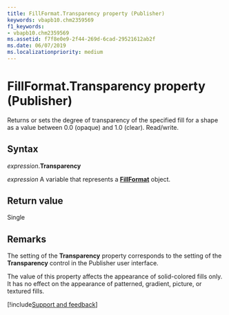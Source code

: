 ```yaml
---
title: FillFormat.Transparency property (Publisher)
keywords: vbapb10.chm2359569
f1_keywords:
- vbapb10.chm2359569
ms.assetid: f7f8e0e9-2f44-269d-6cad-29521612ab2f
ms.date: 06/07/2019
ms.localizationpriority: medium
---
```



# FillFormat.Transparency property (Publisher)

Returns or sets the degree of transparency of the specified fill for a shape as a value between 0.0 (opaque) and 1.0 (clear). Read/write.


## Syntax

_expression_.**Transparency**

_expression_ A variable that represents a **[FillFormat](publisher.fillformat.md)** object.


## Return value

Single


## Remarks

The setting of the **Transparency** property corresponds to the setting of the **Transparency** control in the Publisher user interface.

The value of this property affects the appearance of solid-colored fills only. It has no effect on the appearance of patterned, gradient, picture, or textured fills.



[!include[Support and feedback](~/includes/feedback-boilerplate.md)]